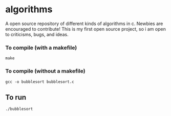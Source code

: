 # algorithms
A open source repository of different kinds of algorithms in c. Newbies are encouraged to contribute!
This is my first open source project, so i am open to criticisms, bugs, and ideas.


### To compile (with a makefile)
`make`
### To compile (without a makefile)
`gcc -o bubblesort bubblesort.c`

## To run
`./bubblesort`
